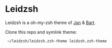 # Leidzsh

Leidzsh is a oh-my-zsh theme of [Jan](https://github.com/jandintel) & [Bart](https://github.com/bartolsthoorn).

Clone this repo and symlink theme:
```bash
 ~/leidzsh/leidzsh.zsh-theme leidzsh.zsh-theme
```
